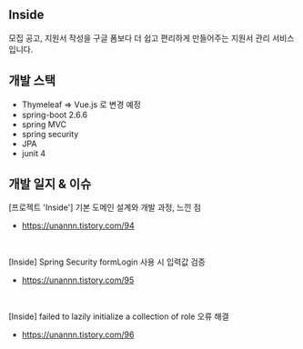 ## Inside
모집 공고, 지원서 작성을 구글 폼보다 더 쉽고 편리하게 만들어주는 지원서 관리 서비스입니다.

## 개발 스택

- Thymeleaf => Vue.js 로 변경 예정
- spring-boot 2.6.6
- spring MVC
- spring security
- JPA
- junit 4

## 개발 일지 & 이슈

[프로젝트 'Inside'] 기본 도메인 설계와 개발 과정, 느낀 점
- https://unannn.tistory.com/94

<br>

[Inside] Spring Security formLogin 사용 시 입력값 검증
- https://unannn.tistory.com/95

<br>

[Inside] failed to lazily initialize a collection of role 오류 해결
- https://unannn.tistory.com/96
